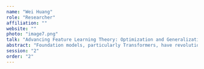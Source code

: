 ```yaml
---
name: "Wei Huang"
role: "Researcher"
affiliation: ""
website: ""
photo: "image7.png"
talk: "Advancing Feature Learning Theory: Optimization and Generalization for Foundation Models"
abstract: "Foundation models, particularly Transformers, have revolutionized modern machine learning, showcasing remarkable capabilities such as in-context learning (ICL), multi-modal representation learning, and vision-specific applications. However, a deep theoretical understanding of their optimization dynamics, generalization mechanisms, and emergent behaviors remains incomplete. My recent research addresses these challenges, developing principled frameworks to unravel the intricate mechanisms of foundation models. This talk will explore three key contributions: (1) Optimization and Generalization in Transformers, where I analyze training dynamics and characterize the transition between effective and poor generalization in noisy data settings; (2) In-Context Learning, with a novel mathematical framework explaining how Transformers leverage multi-concept word semantics for efficient task adaptation; and (3) Multi-Modal Contrastive Learning, establishing a unified feature learning theory to explain why multi-modal learning outperforms single-modal approaches in both optimization and downstream generalization. These contributions bridge the gap between theoretical advancements and practical implementations, paving the way for the design of scalable, trustworthy, and efficient foundation model."
session: "2"
order: "2"
---
```

